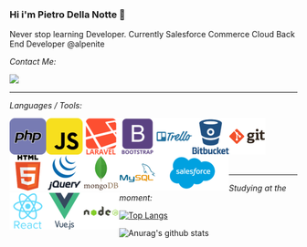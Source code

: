 ### Hi i'm Pietro Della Notte 👋


Never stop learning Developer. Currently Salesforce Commerce Cloud Back End Developer @alpenite

*Contact Me:*

[<img align="left" src="https://static.licdn.com/sc/h/al2o9zrvru7aqj8e1x2rzsrca" width="30"> ](https://www.linkedin.com/in/pietro-della-notte/)

<br/>

---


*Languages / Tools:*




<img align='left' alt='bitbucket' title="Bit Bucket" src="https://github.com/pedrozebra/pedrozebra/blob/main/php_icon_130857.png" width='64' height='64'>

<img align='left' alt='javascript' title="JavaScript" src="https://github.com/pedrozebra/pedrozebra/blob/main/javascript_icon_130900.png" width='64' height='64'>
<img align='left' alt='laravel' title="Laravel" src="https://github.com/pedrozebra/pedrozebra/blob/main/laravel_plain_wordmark_logo_icon_146439.png" width='64' height='64'>
<img align='left' alt='bootstrap' title="Bootstrap" src="https://github.com/pedrozebra/pedrozebra/blob/main/bootstrap_plain_wordmark_logo_icon_146620.png" width='64' height='64'>
<img align='left' alt='trello' title="Trello" src="https://github.com/pedrozebra/pedrozebra/blob/main/trello_plain_wordmark_logo_icon_146320.png" width='64' height='64'>

<img align='left' alt='bitbucket' title="Bit Bucket" src="https://github.com/pedrozebra/pedrozebra/blob/main/bitbucket_original_wordmark_logo_icon_146622.png" width='64' height='64'>
<img align='left' alt='git' title="Git" src="https://github.com/pedrozebra/pedrozebra/blob/main/git_original_wordmark_logo_icon_146510.png" width='64' height='64'>
<img align='left' alt='html' title="Html" src="https://github.com/pedrozebra/pedrozebra/blob/main/html_original_wordmark_logo_icon_146478.png" width='64' height='64'>
<br/>
<br/>
<img align='left' alt='jquery' title="JQuery" src="https://github.com/pedrozebra/pedrozebra/blob/main/jquery_original_wordmark_logo_icon_146447.png" width='64' height='64'>
<img align='left' alt='mongodb' title="MongoDB" src="https://github.com/pedrozebra/pedrozebra/blob/main/mongodb_original_wordmark_logo_icon_146425.png" width='64' height='64'>
<img align='left' alt='mysql' title="MySQL" src="https://github.com/pedrozebra/pedrozebra/blob/main/mysql_original_wordmark_logo_icon_146417.png" width='64' height='64'>
<img align='left' alt='salesforce' title="Salesforce" src="salesforce_logo_icon_168852 (1).png" width='128' height='64'>



<br/>
<br/>
<br/>

---


*Studying at the moment:*
<img align='left' alt='react' title="React" src="https://github.com/pedrozebra/pedrozebra/blob/main/react_original_wordmark_logo_icon_146375.png" width='64' height='64'>
<img align='left' alt='vuejs' title="VueJS" src="https://github.com/pedrozebra/pedrozebra/blob/main/vuejs_original_wordmark_logo_icon_146305.png" width='64' height='64'>
<img align='left' alt='nodejs' title="NodeJs" src="https://github.com/pedrozebra/pedrozebra/blob/main/nodejs_original_wordmark_logo_icon_146412.png" width='64' height='64'>

[![Top Langs](https://github-readme-stats.vercel.app/api/top-langs/?username=pedrozebra&layout=compact)](https://github.com/anuraghazra/github-readme-stats)

![Anurag's github stats](https://github-readme-stats.vercel.app/api?username=pedrozebra&show_icons=true&theme=dark)

<!--
**pedrozebra/pedrozebra** is a ✨ _special_ ✨ repository because its `README.md` (this file) appears on your GitHub profile.

Here are some ideas to get you started:

- 🔭 I’m currently working on ...
- 🌱 I’m currently learning ...
- 👯 I’m looking to collaborate on ...
- 🤔 I’m looking for help with ...
- 💬 Ask me about ...
- 📫 How to reach me: ...
- 😄 Pronouns: ...
- ⚡ Fun fact: ...
-->
